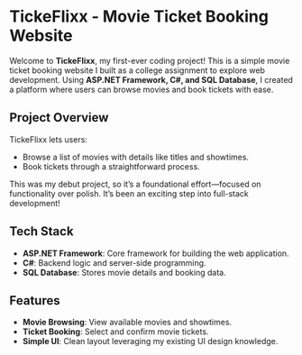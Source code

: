 # TickeFlixx - Movie Ticket Booking Website

Welcome to **TickeFlixx**, my first-ever coding project! This is a simple movie ticket booking website I built as a college assignment to explore web development. Using **ASP.NET Framework, C#, and SQL Database**, I created a platform where users can browse movies and book tickets with ease.

## Project Overview
TickeFlixx lets users:
- Browse a list of movies with details like titles and showtimes.
- Book tickets through a straightforward process.

This was my debut project, so it’s a foundational effort—focused on functionality over polish. It’s been an exciting step into full-stack development!

## Tech Stack
- **ASP.NET Framework**: Core framework for building the web application.
- **C#**: Backend logic and server-side programming.
- **SQL Database**: Stores movie details and booking data.

## Features
- **Movie Browsing**: View available movies and showtimes.
- **Ticket Booking**: Select and confirm movie tickets.
- **Simple UI**: Clean layout leveraging my existing UI design knowledge.
